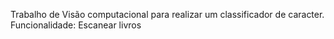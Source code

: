 Trabalho de Visão computacional para realizar um classificador de caracter.
Funcionalidade: Escanear livros 
